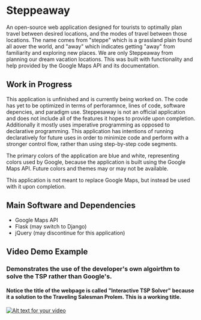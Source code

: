 # Steppeaway

An open-source web application designed for tourists to optimally plan travel between desired locations, and the modes of travel between those locations. The name comes from "steppe" which is a grassland plain found all aover the world, and "away" which indicates getting "away" from familiarity and exploring new places. We are only Steppeaway from planning our dream vacation locations. This was built with functionality and help provided by the Google Maps API and its documentation.

## Work in Progress
This application is unfinished and is currently being worked on. The code has yet to be optimized in terms of perforamnce, lines of code, software depencies, and paradigm use. Steppesaway is not an official application and does not include all of the features it hopes to provide upon completion. Additionally it mostly uses imperative programming as opposed to declarative programming. This application has intentions of running declaratively for future uses in order to minimize code and perform with a stronger control flow, rather than using step-by-step code segments.

The primary colors of the application are blue and white, representing colors used by Google, because the application is built using the Google Maps API. Future colors and themes may or may not be available.

This application is not meant to replace Google Maps, but instead be used with it upon completion.

## Main Software and Dependencies
- Google Maps API
- Flask (may switch to Django)
- jQuery (may discontinue for this application)

## Video Demo Example
### Demonstrates the use of the developer's own algoirthm to solve the TSP rather than Google's. 
#### Notice the title of the webpage is called "Interactive TSP Solver" because it a solution to the Traveling Salesman Prolem. This is a working title.
[![Alt text for your video](https://i9.ytimg.com/vi/BQ0yNzBzeZ4/sddefault.jpg?v=612d29fb&sqp=CLjjtIkG&rs=AOn4CLC9Yc7pBqLqTKlo_3N-jyfU046fsg)](https://youtu.be/BQ0yNzBzeZ4)




